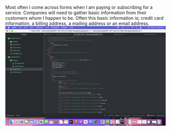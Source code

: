 Most often I come across forms when I am paying or subscribing for a service. Companies will need to gather basic information from their customers whom I happen to be. Often this basic information is; credit card information, a billing address, a mailing address or an email address.
![Screenshot of Index](/assignment-7/IMAGES/Screen-Shot-Week-7.png) 
